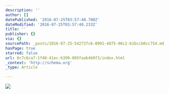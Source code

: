 ```yaml
---
description: ''
author: []
datePublished: '2016-07-25T03:57:40.700Z'
dateModified: '2016-07-25T03:57:40.233Z'
title: ''
publisher: {}
via: {}
sourcePath: _posts/2016-07-25-54272fc6-0901-4875-96c2-b1bccb0cc754.md
hasPage: true
starred: false
url: 0c7c6ca7-1f48-41ec-b399-085faab4b9f3/index.html
_context: 'http://schema.org'
_type: Article

---
```

![](https://the-grid-user-content.s3-us-west-2.amazonaws.com/8937c4cb-3073-4252-b8da-38f759364ae6.jpg)